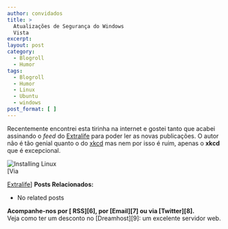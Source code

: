 ```yaml
---
author: convidados
title: >
  Atualizações de Segurança do Windows
  Vista
excerpt:
layout: post
category:
  - Blogroll
  - Humor
tags:
  - Blogroll
  - Humor
  - Linux
  - Ubuntu
  - windows
post_format: [ ]
---
```

Recentemente encontrei esta tirinha na internet e gostei tanto que acabei assinando o *feed* do [Extralife][1] para poder ler as novas publicações. O autor não é tão genial quanto o do [xkcd][2] mas nem por isso é ruim, apenas o **xkcd** que é excepcional.



  
![Installing Linux][3]  
 [Via 

[Extralife][4]] 
**Posts Relacionados:** 
*   No related posts









**Acompanhe-nos por [ RSS][6], por [Email][7] ou via [Twitter][8].**  
Veja como ter um desconto no [Dreamhost][9]: um excelente servidor web.

 [1]: http://myextralife.com
 [2]: http://vidageek.net/2007/04/21/webcomics-para-geeks-xkcd/ "Webcomics para Geeks: xkcd"
 [3]: http://www.myextralife.com/strips/05-03-2007.jpg
 [4]: http://myextralife.com/archive.php?date=2007-05-03





